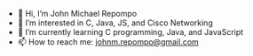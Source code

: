 - 👋 Hi, I’m John Michael Repompo
- 👀 I’m interested in C, Java, JS, and Cisco Networking
- 🌱 I’m currently learning C programming, Java, and JavaScript
- 📫 How to reach me: johnm.repompo@gmail.com

<!---
pompsps/pompsps is a ✨ special ✨ repository because its `README.md` (this file) appears on your GitHub profile.
You can click the Preview link to take a look at your changes.
--->
